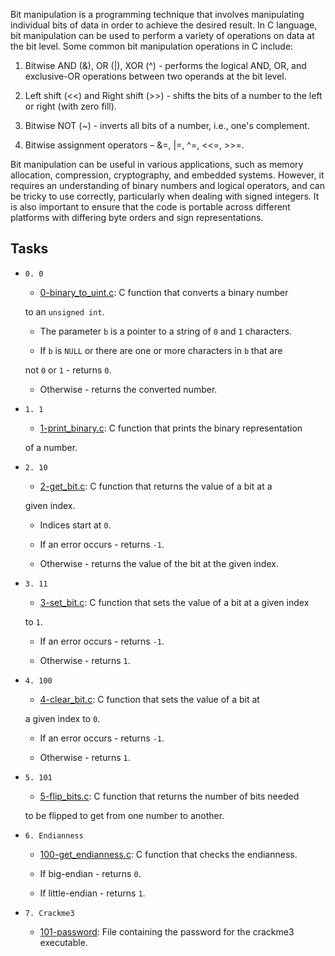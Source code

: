 Bit manipulation is a programming technique that involves manipulating individual bits of data in order to achieve the desired result. In C language, bit manipulation can be used to perform a variety of operations on data at the bit level. Some common bit manipulation operations in C include:

1. Bitwise AND (&), OR (|), XOR (^) - performs the logical AND, OR, and exclusive-OR operations between two operands at the bit level.

2. Left shift (<<) and Right shift (>>) - shifts the bits of a number to the left or right (with zero fill).

3. Bitwise NOT (~) - inverts all bits of a number, i.e., one's complement.

4. Bitwise assignment operators – &=, |=, ^=, <<=, >>=.

Bit manipulation can be useful in various applications, such as memory allocation, compression, cryptography, and embedded systems. However, it requires an understanding of binary numbers and logical operators, and can be tricky to use correctly, particularly when dealing with signed integers. It is also important to ensure that the code is portable across different platforms with differing byte orders and sign representations.

## Tasks ##

* `0. 0`

  * [0-binary_to_uint.c](./0-binary_to_uint.c): C function that converts a binary number

  to an `unsigned int`.

  * The parameter `b` is a pointer to a string of `0` and `1` characters.

  * If `b` is `NULL` or there are one or more characters in `b` that are

  not `0` or `1` - returns `0`.

  * Otherwise - returns the converted number.


* `1. 1`

  * [1-print_binary.c](./1-print_binary.c): C function that prints the binary representation

  of a number.


* `2. 10`

  * [2-get_bit.c](./2-get_bit.c): C function that returns the value of a bit at a

  given index.

  * Indices start at `0`.

  * If an error occurs - returns `-1`.

  * Otherwise - returns the value of the bit at the given index.


* `3. 11`

  * [3-set_bit.c](./3-set_bit.c): C function that sets the value of a bit at a given index

  to `1`.

  * If an error occurs - returns `-1`.

  * Otherwise - returns `1`.


* `4. 100`

  * [4-clear_bit.c](./4-clear_bit.c): C function that sets the value of a bit at

  a given index to `0`.

  * If an error occurs - returns `-1`.

  * Otherwise - returns `1`.


* `5. 101`

  * [5-flip_bits.c](./5-flip_bits.c): C function that returns the number of bits needed

  to be flipped to get from one number to another.


* `6. Endianness`

  * [100-get_endianness.c](./100-get_endianness.c): C function that checks the endianness.

  * If big-endian - returns `0`.

  * If little-endian - returns `1`.


* `7. Crackme3`

  * [101-password](./101-password): File containing the password for the crackme3 executable.
